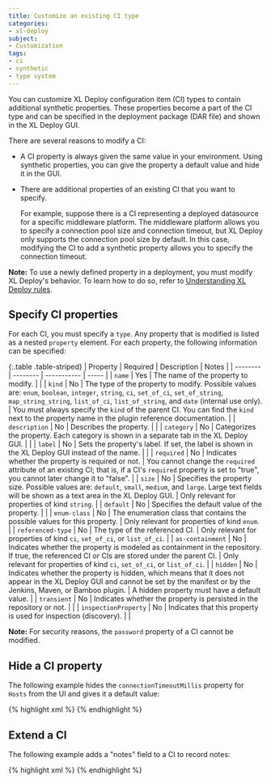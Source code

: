 ```yaml
---
title: Customize an existing CI type
categories:
- xl-deploy
subject:
- Customization
tags:
- ci
- synthetic
- type system
---
```


You can customize XL Deploy configuration item (CI) types to contain additional synthetic properties. These properties become a part of the CI type and can be specified in the deployment package (DAR file) and shown in the XL Deploy GUI.

There are several reasons to modify a CI:

* A CI property is always given the same value in your environment. Using synthetic properties, you can give the property a default value and hide it in the GUI.
* There are additional properties of an existing CI that you want to specify.

    For example, suppose there is a CI representing a deployed datasource for a specific middleware platform. The middleware platform allows you to specify a connection pool size and connection timeout, but XL Deploy only supports the connection pool size by default. In this case, modifying the CI to add a synthetic property allows you to specify the connection timeout.

**Note:** To use a newly defined property in a deployment, you must modify XL Deploy's behavior. To learn how to do so, refer to [Understanding XL Deploy rules](/xl-deploy/concept/understanding-xl-deploy-rules.html).

## Specify CI properties

For each CI, you must specify a `type`. Any property that is modified is listed as a nested `property` element. For each property, the following information can be specified:

{:.table .table-striped}
| Property | Required | Description | Notes |
| -------- | -------- | ----------- | ----- |
| `name` | Yes | The name of the property to modify. | |
| `kind` | No | The type of the property to modify. Possible values are: `enum`, `boolean`, `integer`, `string`, `ci`, `set_of_ci`, `set_of_string`, `map_string_string`, `list_of_ci`, `list_of_string`, and `date` (internal use only). | You must always specify the `kind` of the parent CI. You can find the `kind` next to the property name in the plugin reference documentation. |
| `description` | No | Describes the property. | |
| `category` | No | Categorizes the property. Each category is shown in a separate tab in the XL Deploy GUI. | |
| `label` | No | Sets the property's label. If set, the label is shown in the XL Deploy GUI instead of the name. | |
| `required` | No | Indicates whether the property is required or not. | You cannot change the `required` attribute of an existing CI; that is, if a CI's `required` property is set to "true", you cannot later change it to "false". |
| `size` | No | Specifies the property size. Possible values are: `default`, `small`, `medium`, and `large`. Large text fields will be shown as a text area in the XL Deploy GUI. | Only relevant for properties of kind `string`. |
| `default` | No | Specifies the default value of the property. | |
| `enum-class` | No | The enumeration class that contains the possible values for this property. | Only relevant for properties of kind `enum`. |
| `referenced-type` | No | The type of the referenced CI. | Only relevant for properties of kind `ci`, `set_of_ci`, or `list_of_ci`. |
| `as-containment` | No | Indicates whether the property is modeled as containment in the repository. If true, the referenced CI or CIs are stored under the parent CI. | Only relevant for properties of kind `ci`, `set_of_ci`, or `list_of_ci`. |
| `hidden` | No | Indicates whether the property is hidden, which means that it does not appear in the  XL Deploy GUI and cannot be set by the manifest or by the Jenkins, Maven, or Bamboo plugin. | A hidden property must have a default value. |
| `transient` | No | Indicates whether the property is persisted in the repository or not. | |
| `inspectionProperty` | No | Indicates that this property is used for inspection (discovery). | |

**Note:** For security reasons, the `password` property of a CI cannot be modified.

## Hide a CI property

The following example hides the `connectionTimeoutMillis` property for `Hosts` from the UI and gives it a default value:

{% highlight xml %}
<type-modification type="base.Host">
    <property name="connectionTimeoutMillis" kind="integer" default="1200000" hidden="true" />
</type-modification>
{% endhighlight %}

## Extend a CI

The following example adds a "notes" field to a CI to record notes:

{% highlight xml %}
<type-modification type="overthere.Host">
    <property name="notes" kind="string"/>
</type-modification>
{% endhighlight %}
